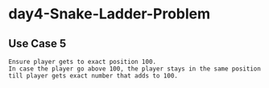 # day4-Snake-Ladder-Problem
## Use Case 5
    Ensure player gets to exact position 100.
    In case the player go above 100, the player stays in the same position till player gets exact number that adds to 100.
